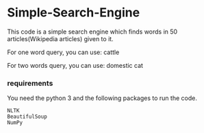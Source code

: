 # Simple-Search-Engine
This code is a simple search engine which finds words in 50 articles(Wikipedia articles) given to it.

For one word query, you can use: cattle

For two words query, you can use: domestic cat

### requirements
You need the python 3 and the following packages to run the code.
```
NLTK
BeautifulSoup
NumPy
```
